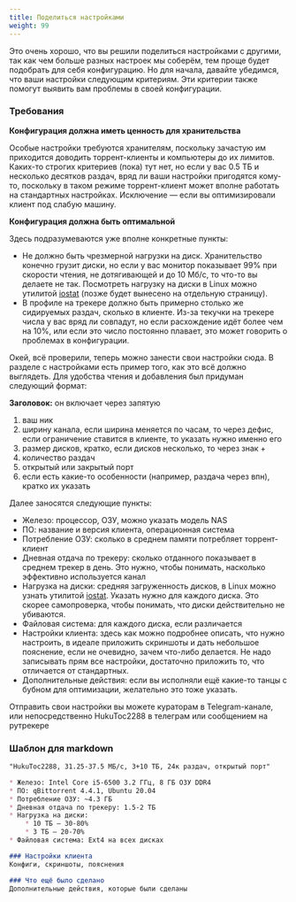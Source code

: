 ```yaml
---
title: Поделиться настройками
weight: 99
---
```

Это очень хорошо, что вы решили поделиться настройками с другими, так как чем больше разных настроек мы соберём, тем
проще будет подобрать для себя конфигурацию. Но для начала, давайте убедимся, что ваши настройки следующим критериям.
Эти критерии также помогут выявить вам проблемы в своей конфигурации.

### Требования

**Конфигурация должна иметь ценность для хранительства**

Особые настройки требуются хранителям, поскольку зачастую им приходится доводить торрент-клиенты и компьютеры до их
лимитов. Каких-то строгих критериев (пока) тут нет, но если
у вас 0.5 ТБ и несколько десятков раздач, вряд ли ваши настройки пригодятся кому-то, поскольку в таком режиме
торрент-клиент может вполне работать на стандартных настройках. Исключение — если вы оптимизировали клиент под слабую
машину.

**Конфигурация должна быть оптимальной**

Здесь подразумеваются уже вполне конкретные пункты:

* Не должно быть чрезмерной нагрузки на диск. Хранительство конечно грузит диски, но если у вас монитор показывает
  99% при скорости чтения, не дотягивающей и до 10 Мб/c, то что-то вы делаете не так. Посмотреть нагрузку на диски в
  Linux можно утилитой [iostat](https://losst.pro/opisanie-iostat-linux) (позже будет вынесено на отдельную
  страницу).
* В профиле на трекере должно быть примерно столько же сидируемых раздач, сколько в клиенте. Из-за текучки на
  трекере числа у вас вряд ли совпадут, но если расхождение идёт более чем на 10%, или если это число постоянно
  плавает, это может говорить о проблемах в конфигурации.

Окей, всё проверили, теперь можно занести свои настройки сюда. В разделе с настройками есть пример того, как это всё
должно выглядеть. Для удобства чтения и добавления был придуман следующий формат:

**Заголовок:** он включает через запятую

1. ваш ник
2. ширину канала, если ширина меняется по часам, то через дефис, если ограничение ставится в клиенте, то указать нужно
   именно его
3. размер дисков, кратко, если дисков несколько, то через знак +
4. количество раздач
5. открытый или закрытый порт
6. если есть какие-то особенности (например, раздача через впн), кратко их указать

Далее заносятся следующие пункты:

* Железо: процессор, ОЗУ, можно указать модель NAS
* ПО: название и версия клиента, операционная система
* Потребление ОЗУ: сколько в среднем памяти потребляет торрент-клиент
* Дневная отдача по трекеру: сколько отданного показывает в среднем трекер в день. Это нужно, чтобы понимать, насколько
  эффективно используется канал
* Нагрузка на диски: средняя загруженность дисков, в Linux можно узнать
  утилитой [iostat](https://losst.pro/opisanie-iostat-linux). Указать нужно для каждого диска. Это скорее самопроверка,
  чтобы понимать, что диски действительно не убиваются.
* Файловая система: для каждого диска, если различается
* Настройки клиента: здесь как можно подробнее описать, что нужно настроить, в идеале приложить скриншоты и дать
  небольшое пояснение, если не очевидно, зачем что-либо делается. Не надо записывать прям все настройки, достаточно
  приложить то, что отличается от стандартных.
* Дополнительные действия: если вы исполняли ещё какие-то танцы с бубном для оптимизации, желательно это тоже указать.

Отправить свои настройки вы можете кураторам в Telegram-канале, или непосредственно HukuToc2288 в телеграм или
сообщением на рутрекере

### Шаблон для markdown

```markdown
"HukuToc2288, 31.25-37.5 МБ/c, 3+10 ТБ, 24к раздач, открытый порт"

* Железо: Intel Core i5-6500 3.2 ГГц, 8 ГБ ОЗУ DDR4
* ПО: qBittorrent 4.4.1, Ubuntu 20.04
* Потребление ОЗУ: ~4.3 ГБ
* Дневная отдача по трекеру: 1.5-2 ТБ
* Нагрузка на диски:
    * 10 ТБ — 30-80%
    * 3 ТБ — 20-70%
* Файловая система: Ext4 на всех дисках

### Настройки клиента
Конфиги, скриншоты, пояснения

### Что ещё было сделано
Дополнительные действия, которые были сделаны
```

